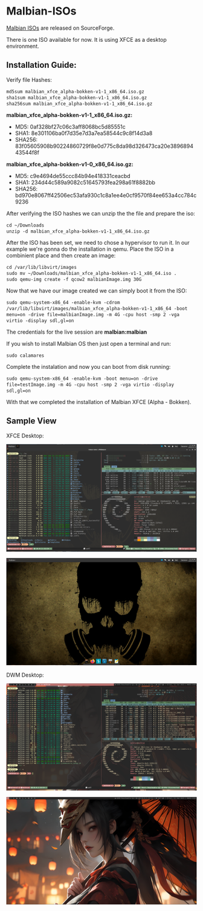 # Malbian-ISOs

[Malbian ISOs](https://sourceforge.net/projects/malbianlinux/files/images/) are released on SourceForge.

There is one ISO available for now. It is using XFCE as a desktop environment.

## Installation Guide:

Verify file Hashes:
```shell
md5sum malbian_xfce_alpha-bokken-v1-1_x86_64.iso.gz
sha1sum malbian_xfce_alpha-bokken-v1-1_x86_64.iso.gz
sha256sum malbian_xfce_alpha-bokken-v1-1_x86_64.iso.gz
```
**malbian_xfce_alpha-bokken-v1-1_x86_64.iso.gz:**
- MD5: 0af328bf27c06c3aff8068bc5d85551c 
- SHA1: 8e301106ba0f7d35e7d3a7ea58544c9c8f14d3a8
- SHA256: 83f05605908b90224860729f8e0d775c8da98d326473ca20e389689443544f8f 

**malbian_xfce_alpha-bokken-v1-0_x86_64.iso.gz:**
- MD5: c9e4694de55ccc84b94e418331ceacbd 
- SHA1: 234d44c589a9082c51645793fea298a61f8882bb
- SHA256: bd970e8067ff42506ec53afa930c1c8a1ee4e0cf9570f84ee653a4cc784c9236 

After verifying the ISO hashes we can unzip the the file and prepare the iso:
```shell
cd ~/Downloads
unzip -d malbian_xfce_alpha-bokken-v1-1_x86_64.iso.gz
```

After the ISO has been set, we need to chose a hypervisor to run it. In our example we're gonna do the installation in qemu. Place the ISO in a combinient place and then create an image:
```shell
cd /var/lib/libvirt/images
sudo mv ~/Downloads/malbian_xfce_alpha-bokken-v1-1_x86_64.iso .
sudo qemu-img create -f qcow2 malbianImage.img 30G
```
Now that we have our image created we can simply boot it from the ISO:
```shell
sudo qemu-system-x86_64 -enable-kvm -cdrom /var/lib/libvirt/images/malbian_xfce_alpha-bokken-v1-1_x86_64 -boot menu=on -drive file=malbianImage.img -m 4G -cpu host -smp 2 -vga virtio -display sdl,gl=on
```

The credentials for the live session are **malbian:malbian**

If you wish to install Malbian OS then just open a terminal and run:
```shell
sudo calamares
```

Complete the instalation and now you can boot from disk running:
```shell
sudo qemu-system-x86_64 -enable-kvm -boot menu=on -drive file=testImage.img -m 4G -cpu host -smp 2 -vga virtio -display sdl,gl=on
```

With that we completed the installation of Malbian XFCE (Alpha - Bokken).

## Sample View

XFCE Desktop:

<p align="center"><img src="./samples/malbian_xfce_alfa_release1.png"></p>
<p align="center"><img src="./samples/malbian_xfce_alfa_release2.png"></p>

DWM Desktop:

<p align="center"><img src="./samples/malbian_dwm_alfa_release1.png"></p>
<p align="center"><img src="./samples/malbian_dwm_alfa_release2.png"></p>

